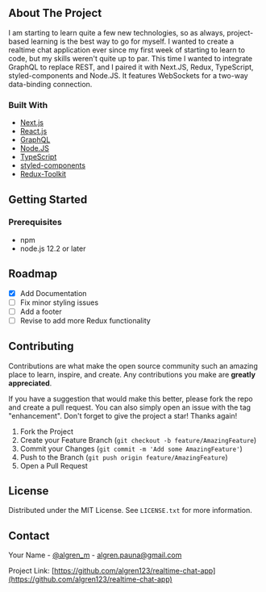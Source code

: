## About The Project

I am starting to learn quite a few new technologies, so as always, project-based learning is the best way to go for myself. I wanted to create a realtime chat application ever since my first week of starting to learn to code, but my skills weren't quite up to par. This time I wanted to integrate GraphQL to replace REST, and I paired it with Next.JS, Redux, TypeScript, styled-components and Node.JS. It features WebSockets for a two-way data-binding connection.

### Built With

* [Next.js](https://nextjs.org/)
* [React.js](https://reactjs.org/)
* [GraphQL](https://graphql.org/)
* [Node.JS](https://nodejs.org/en/)
* [TypeScript](https://www.typescriptlang.org/)
* [styled-components](https://styled-components.com/)
* [Redux-Toolkit](https://redux-toolkit.js.org/)

## Getting Started

### Prerequisites

* npm
* node.js 12.2 or later

## Roadmap
 - [x] Add Documentation
 - [ ] Fix minor styling issues
 - [ ] Add a footer
 - [ ] Revise to add more Redux functionality

## Contributing

Contributions are what make the open source community such an amazing place to learn, inspire, and create. Any contributions you make are **greatly appreciated**.

If you have a suggestion that would make this better, please fork the repo and create a pull request. You can also simply open an issue with the tag "enhancement".
Don't forget to give the project a star! Thanks again!

1. Fork the Project
2. Create your Feature Branch (`git checkout -b feature/AmazingFeature`)
3. Commit your Changes (`git commit -m 'Add some AmazingFeature'`)
4. Push to the Branch (`git push origin feature/AmazingFeature`)
5. Open a Pull Request

## License

Distributed under the MIT License. See `LICENSE.txt` for more information.

## Contact

Your Name - [@algren_m](https://twitter.com/algren_m) - algren.pauna@gmail.com

Project Link: [https://github.com/algren123/realtime-chat-app](https://github.com/algren123/realtime-chat-app)
